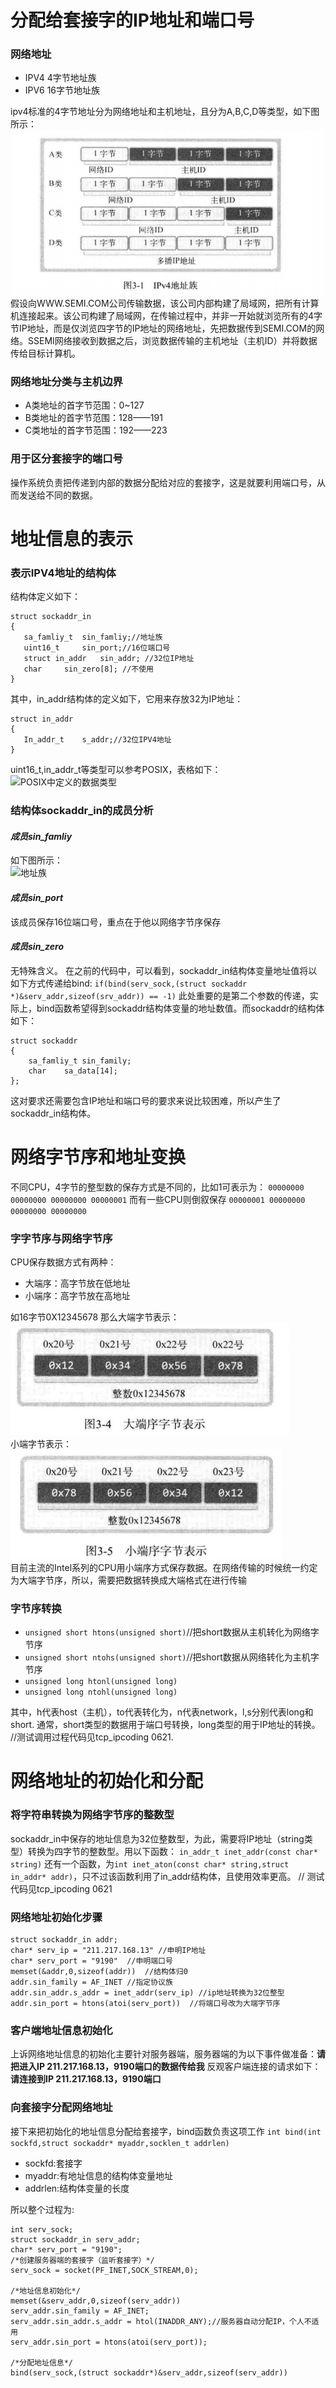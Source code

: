 # 分配给套接字的IP地址和端口号
### 网络地址
- IPV4 4字节地址族
- IPV6 16字节地址族

ipv4标准的4字节地址分为网络地址和主机地址，且分为A,B,C,D等类型，如下图所示：
</br>![IPV4地址族](https://github.com/zihaopang/Backen-develope/blob/master/pics/tcpipCoding_pics/IPV4%E5%9C%B0%E5%9D%80%E6%97%8F.PNG)</br>
假设向WWW.SEMI.COM公司传输数据，该公司内部构建了局域网，把所有计算机连接起来。该公司构建了局域网，在传输过程中，并非一开始就浏览所有的4字节IP地址，而是仅浏览四字节的IP地址的网络地址，先把数据传到SEMI.COM的网络。SSEMI网络接收到数据之后，浏览数据传输的主机地址（主机ID）并将数据传给目标计算机。

### 网络地址分类与主机边界
- A类地址的首字节范围：0~127
- B类地址的首字节范围：128——191
- C类地址的首字节范围：192——223

### 用于区分套接字的端口号
操作系统负责把传递到内部的数据分配给对应的套接字，这是就要利用端口号，从而发送给不同的数据。

# 地址信息的表示

### 表示IPV4地址的结构体

结构体定义如下：
```
struct sockaddr_in
{
   sa_famliy_t	sin_famliy;//地址族
   uint16_t 	sin_port;//16位端口号
   struct in_addr 	sin_addr; //32位IP地址
   char 	sin_zero[8]; //不使用
}
```

其中，in_addr结构体的定义如下，它用来存放32为IP地址：
```
struct in_addr
{
   In_addr_t	s_addr;//32位IPV4地址
}
```
uint16_t,in_addr_t等类型可以参考POSIX，表格如下：
</br>![POSIX中定义的数据类型](http://)</br>

### 结构体sockaddr_in的成员分析

#### *成员sin_famliy*
如下图所示：
</br>![地址族](http://)</br>
#### *成员sin_port*
该成员保存16位端口号，重点在于他以网络字节序保存
#### *成员sin_zero*
无特殊含义。
在之前的代码中，可以看到，sockaddr_in结构体变量地址值将以如下方式传递给bind:
`if(bind(serv_sock,(struct sockaddr *)&serv_addr,sizeof(srv_addr)) == -1)`
此处重要的是第二个参数的传递，实际上，bind函数希望得到sockaddr结构体变量的地址数值。而sockaddr的结构体如下：
```
struct sockaddr
{
	sa_famliy_t sin_family;
    char	sa_data[14];
};
```
这对要求还需要包含IP地址和端口号的要求来说比较困难，所以产生了sockaddr_in结构体。

# 网络字节序和地址变换
不同CPU，4字节的整型数的保存方式是不同的，比如1可表示为：
`00000000 00000000 00000000 00000001`
而有一些CPU则倒叙保存
`00000001 00000000 00000000 00000000`
### 字字节序与网络字节序
CPU保存数据方式有两种：
- 大端序：高字节放在低地址
- 小端序：高字节放在高地址

如16字节0X12345678
那么大端字节表示：
</br>![大端序字节表示](https://github.com/zihaopang/Backen-develope/blob/master/pics/tcpipCoding_pics/%E5%A4%A7%E7%AB%AF%E5%AD%97%E8%8A%82%E5%BA%8F%E8%A1%A8%E7%A4%BA.PNG)</br>
小端字节表示：
</br>![小端序字节表示](https://github.com/zihaopang/Backen-develope/blob/master/pics/tcpipCoding_pics/%E5%B0%8F%E7%AB%AF%E5%AD%97%E8%8A%82%E5%BA%8F%E8%A1%A8%E7%A4%BA.PNG)</br>
目前主流的Intel系列的CPU用小端序方式保存数据。在网络传输的时候统一约定为大端字节序，所以，需要把数据转换成大端格式在进行传输

### 字节序转换
- `unsigned short htons(unsigned short)`//把short数据从主机转化为网络字节序
- `unsigned short ntohs(unsigned short)`//把short数据从网络转化为主机字节序
- `unsigned long htonl(unsigned long)`
- `unsigned long ntohl(unsigned long)`

其中，h代表host（主机），to代表转化为，n代表network，l,s分别代表long和short.
通常，short类型的数据用于端口号转换，long类型的用于IP地址的转换。
//测试调用过程代码见tcp_ipcoding 0621.

# 网络地址的初始化和分配

### 将字符串转换为网络字节序的整数型

sockaddr_in中保存的地址信息为32位整数型，为此，需要将IP地址（string类型）转换为四字节的整数型。用以下函数：
`in_addr_t inet_addr(const char* string)`
还有一个函数，为`int inet_aton(const char* string,struct in_addr* addr)`，只不过该函数利用了in_addr结构体，且使用效率更高。
// 测试代码见tcp_ipcoding 0621

### 网络地址初始化步骤
```
struct sockaddr_in addr;
char* serv_ip = "211.217.168.13" //申明IP地址
char* serv_port = "9190"  //申明端口号
memset(&addr,0,sizeof(addr))  //结构体归0
addr.sin_family = AF_INET //指定协议族
addr.sin_addr.s_addr = inet_addr(serv_ip) //ip地址转换为32位整型
addr.sin_port = htons(atoi(serv_port))  //将端口号改为大端字节序
```

### 客户端地址信息初始化
上诉网络地址信息的初始化主要针对服务器端，服务器端的为以下事件做准备：**请把进入IP 211.217.168.13，9190端口的数据传给我**
反观客户端连接的请求如下：**请连接到IP 211.217.168.13，9190端口**

### 向套接字分配网络地址
接下来把初始化的地址信息分配给套接字，bind函数负责这项工作
`int bind(int sockfd,struct sockaddr* myaddr,socklen_t addrlen)`
- sockfd:套接字
- myaddr:有地址信息的结构体变量地址
- addrlen:结构体变量的长度

所以整个过程为:
```
int serv_sock;
struct sockaddr_in serv_addr;
char* serv_port = "9190";
/*创建服务器端的套接字（监听套接字）*/
serv_sock = socket(PF_INET,SOCK_STREAM,0);

/*地址信息初始化*/
memset(&serv_addr,0,sizeof(serv_addr))
serv_addr.sin_family = AF_INET;
serv_addr.sin_addr.s_addr = htol(INADDR_ANY);//服务器自动分配IP，个人不适用
serv_addr.sin_port = htons(atoi(serv_port));

/*分配地址信息*/
bind(serv_sock,(struct sockaddr*)&serv_addr,sizeof(serv_addr))
```

